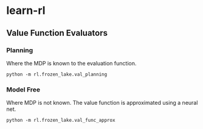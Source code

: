 # learn-rl

## Value Function Evaluators
### Planning
Where the MDP is known to the evaluation function.
```
python -m rl.frozen_lake.val_planning
```

### Model Free
Where MDP is not known. The value function is approximated using a neural net.
```
python -m rl.frozen_lake.val_func_approx
```

